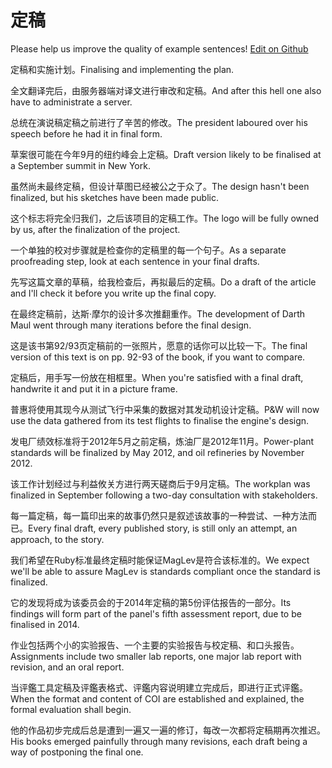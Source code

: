 # 定稿

Please help us improve the quality of example sentences! [Edit on Github](https://github.com/jiyushe/jiyu-example-sentence-source/blob/main/chinese/dinggao.md)

<p><span class="chinese">定稿和实施计划。</span><span class="english">Finalising and implementing the plan.</span></p>

<p><span class="chinese">全文翻译完后，由服务器端对译文进行审改和定稿。</span><span class="english">And after this hell one also have to administrate a server.</span></p>

<p><span class="chinese">总统在演说稿定稿之前进行了辛苦的修改。</span><span class="english">The president laboured over his speech before he had it in final form.</span></p>

<p><span class="chinese">草案很可能在今年9月的纽约峰会上定稿。</span><span class="english">Draft version likely to be finalised at a September summit in New York.</span></p>

<p><span class="chinese">虽然尚未最终定稿，但设计草图已经被公之于众了。</span><span class="english">The design hasn't been finalized, but his sketches have been made public.</span></p>

<p><span class="chinese">这个标志将完全归我们，之后该项目的定稿工作。</span><span class="english">The logo will be fully owned by us, after the finalization of the project.</span></p>

<p><span class="chinese">一个单独的校对步骤就是检查你的定稿里的每一个句子。</span><span class="english">As a separate proofreading step, look at each sentence in your final drafts.</span></p>

<p><span class="chinese">先写这篇文章的草稿，给我检查后，再拟最后的定稿。</span><span class="english">Do a draft of the article and I'll check it before you write up the final copy.</span></p>

<p><span class="chinese">在最终定稿前，达斯·摩尔的设计多次推翻重作。</span><span class="english">The development of Darth Maul went through many iterations before the final design.</span></p>

<p><span class="chinese">这是该书第92/93页定稿前的一张照片，愿意的话你可以比较一下。</span><span class="english">The final version of this text is on pp. 92-93 of the book, if you want to compare.</span></p>

<p><span class="chinese">定稿后，用手写一份放在相框里。</span><span class="english">When you're satisfied with a final draft, handwrite it and put it in a picture frame.</span></p>

<p><span class="chinese">普惠将使用其现今从测试飞行中采集的数据对其发动机设计定稿。</span><span class="english">P&W will now use the data gathered from its test flights to finalise the engine's design.</span></p>

<p><span class="chinese">发电厂绩效标准将于2012年5月之前定稿，炼油厂是2012年11月。</span><span class="english">Power-plant standards will be finalized by May 2012, and oil refineries by November 2012.</span></p>

<p><span class="chinese">该工作计划经过与利益攸关方进行两天磋商后于9月定稿。</span><span class="english">The workplan was finalized in September following a two-day consultation with stakeholders.</span></p>

<p><span class="chinese">每一篇定稿，每一篇印出来的故事仍然只是叙述该故事的一种尝试、一种方法而已。</span><span class="english">Every final draft, every published story, is still only an attempt, an approach, to the story.</span></p>

<p><span class="chinese">我们希望在Ruby标准最终定稿时能保证MagLev是符合该标准的。</span><span class="english">We expect we'll be able to assure MagLev is standards compliant once the standard is finalized.</span></p>

<p><span class="chinese">它的发现将成为该委员会的于2014年定稿的第5份评估报告的一部分。</span><span class="english">Its findings will form part of the panel's fifth assessment report, due to be finalised in 2014.</span></p>

<p><span class="chinese">作业包括两个小的实验报告、一个主要的实验报告与校定稿、和口头报告。</span><span class="english">Assignments include two smaller lab reports, one major lab report with revision, and an oral report.</span></p>

<p><span class="chinese">当评鑑工具定稿及评鑑表格式、评鑑内容说明建立完成后，即进行正式评鑑。</span><span class="english">When the format and content of COI are established and explained, the formal evaluation shall begin.</span></p>

<p><span class="chinese">他的作品初步完成后总是遭到一遍又一遍的修订，每改一次都将定稿期再次推迟。</span><span class="english">His books emerged painfully through many revisions, each draft being a way of postponing the final one.</span></p>

